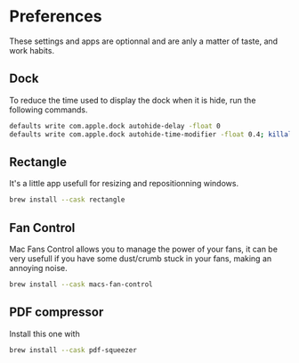 # Preferences
These settings and apps are optionnal and are anly a matter of taste, and work habits.

## Dock
To reduce the time used to display the dock when it is hide, run the following commands.
```bash
defaults write com.apple.dock autohide-delay -float 0      
defaults write com.apple.dock autohide-time-modifier -float 0.4; killall Dock
```

## Rectangle
It's a little app usefull for resizing and repositionning windows.
```bash
brew install --cask rectangle
```

## Fan Control
Mac Fans Control allows you to manage the power of your fans, it can be very usefull if you have some dust/crumb stuck in your fans, making an annoying noise.
```bash
brew install --cask macs-fan-control
```

## PDF compressor

Install this one with
```bash
brew install --cask pdf-squeezer
```
